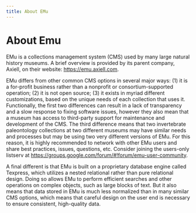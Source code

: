 ```yaml
---
title: About EMu
---
```


# About Emu

EMu is a collections management system (CMS) used by many large natural history museums. A brief overview is provided by its parent company, Axiell, on their website: https://emu.axiell.com.

EMu differs from other common CMS options in several major ways: (1) it is a for-profit business rather than a nonprofit or consortium-supported operation; (2) it is not open source; (3) it exists in myriad different customizations, based on the unique needs of each collection that uses it. Functionally, the first two differences can result in a lack of transparency and a slow response to fixing software issues, however they also mean that a museum has access to third-party support for maintenance and development of the CMS. The third difference means that two invertebrate paleontology collections at two different museums may have similar needs and processes but may be using two very different versions of EMu. For this reason, it is highly recommended to network with other EMu users and share best practices, issues, questions, etc. Consider joining the users-only listserv at https://groups.google.com/forum/#!forum/emu-user-community.

A final different is that EMu is built on a proprietary database engine called Texpress, which utilizes a nested relational rather than pure relational design. Doing so allows EMu to perform efficient searches and other operations on complex objects, such as large blocks of text. But it also means that data stored in EMu is much less normalized than in many similar CMS options, which means that careful design on the user end is necessary to ensure consistent, high-quality data.
